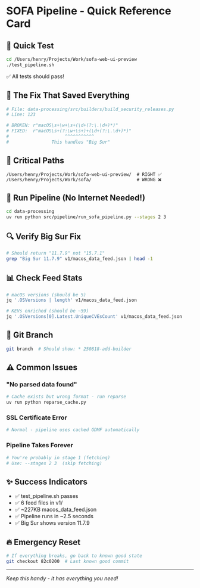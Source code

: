 # SOFA Pipeline - Quick Reference Card

## 🚀 Quick Test
```bash
cd /Users/henry/Projects/Work/sofa-web-ui-preview
./test_pipeline.sh
```
✅ All tests should pass!

## 🔧 The Fix That Saved Everything
```python
# File: data-processing/src/builders/build_security_releases.py
# Line: 123

# BROKEN: r"macOS\s+\w+\s+(\d+(?:\.\d+)*)"
# FIXED:  r"macOS\s+(?:\w+\s+)+(\d+(?:\.\d+)*)"
#                     ^^^^^^^^^^^
#                This handles "Big Sur"
```

## 📁 Critical Paths
```
/Users/henry/Projects/Work/sofa-web-ui-preview/  # RIGHT ✅
/Users/henry/Projects/Work/sofa/                 # WRONG ❌
```

## 🏃 Run Pipeline (No Internet Needed!)
```bash
cd data-processing
uv run python src/pipeline/run_sofa_pipeline.py --stages 2 3
```

## 🔍 Verify Big Sur Fix
```bash
# Should return "11.7.9" not "15.7.1"
grep "Big Sur 11.7.9" v1/macos_data_feed.json | head -1
```

## 📊 Check Feed Stats
```bash
# macOS versions (should be 5)
jq '.OSVersions | length' v1/macos_data_feed.json

# KEVs enriched (should be ~59)
jq '.OSVersions[0].Latest.UniqueCVEsCount' v1/macos_data_feed.json
```

## 🌿 Git Branch
```bash
git branch  # Should show: * 250818-add-builder
```

## ⚠️ Common Issues

### "No parsed data found"
```bash
# Cache exists but wrong format - run reparse
uv run python reparse_cache.py
```

### SSL Certificate Error
```bash
# Normal - pipeline uses cached GDMF automatically
```

### Pipeline Takes Forever
```bash
# You're probably in stage 1 (fetching)
# Use: --stages 2 3  (skip fetching)
```

## ✨ Success Indicators
- ✅ test_pipeline.sh passes
- ✅ 6 feed files in v1/
- ✅ ~227KB macos_data_feed.json
- ✅ Pipeline runs in ~2.5 seconds
- ✅ Big Sur shows version 11.7.9

## 🔥 Emergency Reset
```bash
# If everything breaks, go back to known good state
git checkout 82c0200  # Last known good commit
```

---
*Keep this handy - it has everything you need!*